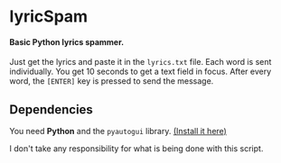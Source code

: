 # lyricSpam
 #### Basic Python lyrics spammer.

Just get the lyrics and paste it in the `lyrics.txt` file. Each word is sent individually. You get 10 seconds to get a text field in focus. After every word, the `[ENTER]` key is pressed to send the message.

## Dependencies
You need __Python__ and the `pyautogui` library. [\(Install it here\)](https://pyautogui.readthedocs.io/en/latest/install.html#)

I don't take any responsibility for what is being done with this script.